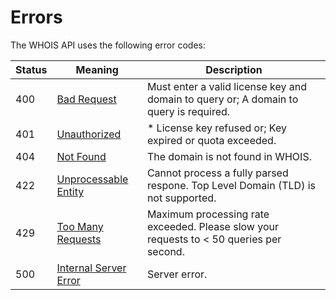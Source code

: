 # Errors


The WHOIS API uses the following error codes:

|Status|Meaning|Description|
|---|---|---|
|400|[Bad Request](https://tools.ietf.org/html/rfc7231#section-6.5.1)| Must enter a valid license key and domain to query or; A domain to query is required.|
|401|[Unauthorized](https://tools.ietf.org/html/rfc7235#section-3.1)|* License key refused or; Key expired or quota exceeded.|
|404|[Not Found](https://tools.ietf.org/html/rfc7231#section-6.5.4)|The domain is not found in WHOIS.|
|422|[Unprocessable Entity](https://tools.ietf.org/html/rfc2518#section-10.3)|Cannot process a fully parsed respone. Top Level Domain (TLD) is not supported.|
|429|[Too Many Requests](https://tools.ietf.org/html/rfc6585#section-4)|Maximum processing rate exceeded. Please slow your requests to &lt; 50 queries per second.|
|500|[Internal Server Error](https://tools.ietf.org/html/rfc7231#section-6.6.1)|Server error.|
